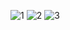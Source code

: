 ![1](https://github.com/user-attachments/assets/1be0400a-56cb-4fd9-b622-da4fc37e7735)
![2](https://github.com/user-attachments/assets/b197e86b-2b23-495d-a4c1-de56884b49d8)
![3](https://github.com/user-attachments/assets/d7ea13f7-66c7-422c-b0da-3e7d1bdeebda)
